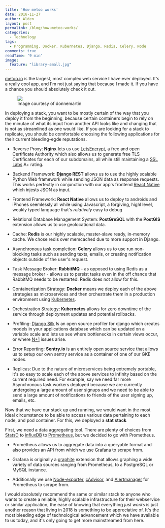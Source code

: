 ```yaml
---
title: 'How metoo works'
date: 2018-11-27
author: Alden
layout: post
permalink: /blog/how-metoo-works/
categories:
  - Technology
tags:
  - Programming, Docker, Kubernetes, Django, Redis, Celery, Node 
comments: true
readTime: '9 min'
image:
  feature: "library-small.jpg"
---
```



[metoo.io](https://metoo.io) is the largest, most complex web service I have ever deployed.
It's a really cool app, and I'm not just saying that because I made it. If you have a chance you
should absolutely check it out.

<figure>
	<img src="https://camo.githubusercontent.com/e45e39c36eebcc4c66e1aecd4e4145112d8e88e3/687474703a2f2f692e696d6775722e636f6d2f6a6a3341354e382e706e67">
	<figcaption>Image courtesy of donnemartin </figcaption>
</figure>

In deploying a stack, you want to be mostly certain of the way that you deploy it from the beginning,
because certain containers begin to rely on the minutae of what its input from another API looks like and
changing that is not as streamlined as one would like. If you are looking for a stack to replicate, you
should be comfortable choosing the following applications for their current bleeding-egde reputations.

* Reverse Proxy: __Nginx__ lets us use [LetsEncrypt](https://letsencrypt.org/), a free and open Certificate Authority which
also allows us to generate free TLS Certificates for each of our subdomains, all while still maintaining a [SSL Labs](https://www.ssllabs.com/) A+ rating.

* Backend Framework: __Django REST__ allows us to use the highly scalable Python Web framework 
    while sending JSON data as response requests. This works perfectly in conjunction with our app's frontend [React Native](https://facebook.github.io/react-native/)
    which injests JSON as input.

* Frontend Framework: __React Native__ allows us to deploy to androids and iPhones seemlessly all
    while using Javascript, a forgiving, highl level, weakly typed language that's _relatively_ 
    easy to debug.

* Relational Database Management System: __PostGreSQL__ with the __PostGIS__ extension allows us to
    use geolocational data.

* Cache: __Redis__ is our highly scalable, master-slave ready, in-memory cache. We chose redis over memcached due to
    more support in Django.

* Asynchronous task completion: __Celery__ allows us to use run non-blocking tasks such as sending texts,
    emails, or creating notification objects outside of the user's request.

* Task Message Broker: __RabbitMQ__ - as opposed to using Redis as a message broker - allows us to
    persist tasks even in the off chance that RabbitMQ needs to be restarted. Redis does not
    allow for this.

* Containerization Strategy: __Docker__ means we deploy each of the above strategies as
    microservices and then orchestrate them in a production environment using [Kubernetes](https://kubernetes.io/).

* Orchestration Strategy: __Kubernetes__ allows for zero downtime of the service through deployment
    updates and potential rollbacks.

* Profiling: [Django Silk](https://github.com/jazzband/django-silk) Is an open source profiler for django
    which creates models in your applications database which can be updated on a variable scale and lets
    us see where bottlenecks in certain views occur, or where [N+1](http://blog.scoutapp.com/articles/2018/04/30/finding-and-fixing-n-1s-in-django-apps) issues
    arise.

* Error Reporting: __Sentry.io__ is an entirely open source service that allows us to setup our own
    sentry service as a container of one of our GKE nodes.

* Replicas: Due to the nature of microservices being extremely portable, it's so easy to scale
    each of the above services to infinity based on the current required need. For example, say we
    need far more Asynchronous task workers deployed because we are currently undergoing a large amount
    of user signups and we need to be able to send a large amount of notifications to friends of the
    user signing up, emails, etc. 

Now that we have our stack up and running, we would want in the most ideal circumstance to be able
to access various data pertaining to each node, and pod container. For this, we deployed a __stat stack__.

First, we need a data aggregating tool. There are plenty of choices from [StatsD](https://github.com/etsy/statsd) to [influxDB](https://www.influxdata.com/) to [Prometheus](https://prometheus.io/), but
we decided to go with Prometheus. 

* Prometheus allows us to aggregate data into a queryable format and also provides an API from which we use
[Grafana](https://grafana.com/) to scrape from.

* Grafana is originally a [graphite](https://graphiteapp.org/) extension that allows graphing a wide variety of data sources
    ranging from Prometheus, to a PostgreSQL or MySQL instance. 

* Additionally we use [Node-exporter](https://github.com/prometheus/node_exporter), [cAdvisor](https://github.com/google/cadvisor), 
    and [Alertmanager](https://prometheus.io/docs/alerting/alertmanager/) for Prometheus to scrape from.

I would absolutely recommend the same or similar stack to anyone who wants to create a reliable,
highly scalable infrastructure for their webservice or similar application, the ease of knowing that
everything _just works_ is just another reason that living in 2018 is something to be appreciative of.
It's the most bleeding edge of technological advancement which we have available to us today, and it's
only going to get more mainstreamed from here.

